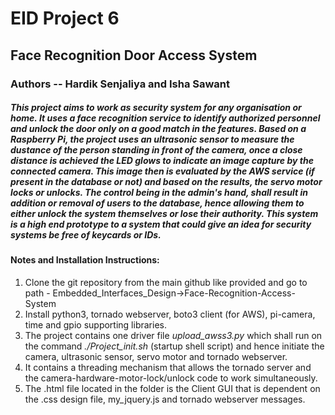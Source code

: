 # EID Project 6

## Face Recognition Door Access System
### Authors -- Hardik Senjaliya and Isha Sawant

##### This project aims to work as security system for any organisation or home. It uses a face recognition service to identify authorized personnel and unlock the door only on a good match in the features. Based on a Raspberry Pi, the project uses an ultrasonic sensor to measure the dustance of the person standing in front of the camera, once a close distance is achieved the LED glows to indicate an image capture by the connected camera. This image then is evaluated by the AWS service (if present in the database or not) and based on the results, the servo motor locks or unlocks. The control being in the admin's hand, shall result in addition or removal of users to the database, hence allowing them to either unlock the system themselves or lose their authority. This system is a high end prototype to a system that could give an idea for security systems be free of keycards or IDs.

#### Notes and Installation Instructions:

1. Clone the git repository from the main github like provided and go to path - Embedded_Interfaces_Design->Face-Recognition-Access-System
2. Install python3, tornado webserver, boto3 client (for AWS), pi-camera, time and gpio supporting libraries.
3. The project contains one driver file *upload_awss3.py* which shall run on the command *./Project_init.sh* (startup shell script) and hence initiate the camera, ultrasonic sensor, servo motor and tornado webserver.
4. It contains a threading mechanism that allows the tornado server and the camera-hardware-motor-lock/unlock code to work simultaneously.
5. The .html file located in the folder is the Client GUI that is dependent on the .css design file, my_jquery.js and tornado webserver messages.
